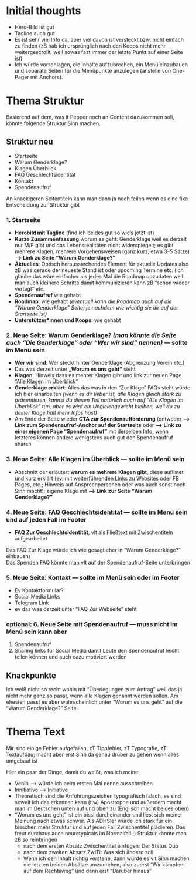 # Initial thoughts
* Hero-Bild ist gut
* Tagline auch gut
* Es ist sehr viel Info da, aber viel davon ist versteckt bzw. nicht einfach zu finden (zB hab ich ursprünglich nach den Koops nicht mehr weitergescrollt, weil sowas fast immer der letzte Punkt auf einer Seite ist)
* Ich würde vorschlagen, die Inhalte aufzubrechen, ein Menü einzubauen und separate Seiten für die Menüpunkte anzulegen (anstelle von One-Pager mit Anchors).
# Thema Struktur
Basierend auf dem, was lt Pepper noch an Content dazukommen soll, könnte folgende Struktur Sinn machen.

## Struktur neu
* Startseite
* Warum Genderklage?
* Klagen Überblick
* FAQ Geschlechtsidentität
* Kontakt
* Spendenaufruf

An knackigeren Seitentiteln kann man dann ja noch feilen wenn es eine fixe Entscheidung zur Struktur gibt

### 1. Startseite
* **Herobild mit Tagline** (find ich beides gut so wie’s jetzt ist)
* **Kurze Zusammenfassung** worum es geht: Genderklage weil es derzeit nur M/F gibt und das Lebensrealitäten nicht widerspiegelt; es gibt mehrere Klagen, mehrere Vorgehensweisen (ganz kurz, etwa 3–5 Sätze) **—> Link zu Seite “Warum Genderklage?”**
* **Aktuelles**: Optisch herausstechendes Element für aktuelle Updates also zB was gerade der neueste Stand ist oder upcoming Termine etc. (ich glaube das wäre einfacher als jedes Mal die Roadmap upzudaten weil man auch kleinere Schritte damit kommunizieren kann zB “schon wieder vertagt” etc.
* **Spendenaufruf** wie gehabt
* **Roadmap**: wie gehabt *(eventuell kann die Roadmap auch auf die “Warum Genderklage” Seite; je nachdem wie wichtig sie dir auf der Startseite ist)*
* **Unterstützer*innen und Koops**: wie gehabt

### 2. Neue Seite: Warum Genderklage? *(man könnte die Seite auch “Die Genderklage” oder “Wer wir sind” nennen)* — sollte im Menü sein
* **Wer wir sind**: Wer steckt hinter Genderklage (Abgrenzung Verein etc.)
* Das was derzeit unter **„Worum es uns geht“** steht
* **Klagen**: Hinweis dass es mehrer Klagen gibt und link zur neuen Page “Alle Klagen im Überblick”
* **Genderklage erklärt**: Alles das was in den “Zur Klage” FAQs steht würde ich hier einarbeiten *(wenn es dir lieber ist, alle Klagen gleich stark zu präsentieren, kannst du diesen Teil natürlich auch auf “Alle Klagen im Überblick” tun, aber es wird ein Ungleichgewicht bleiben, weil du zu deiner Klage halt mehr Infos hast)*
* Am Ende der Seite wieder **CTA zur Spendenaufforderung** (entweder **--> Link zum Spendenaufruf-Anchor auf der Startseite** oder **--> Link zu einer eigenen Page “Spendenaufruf”** mit derselben Info; wenn letzteres können andere wenigstens auch gut den Spendenaufruf sharen

### 3. Neue Seite: Alle Klagen im Überblick — sollte im Menü sein
* Abschnitt der erläutert **warum es mehrere Klagen gibt**, diese auflistet und kurz erklärt (ev. mit weiterführenden Links zu Websites oder FB Pages, etc.; Hinweis auf Ansprechpersonen oder was auch sonst noch Sinn macht); eigene Klage mit **--> Link zur Seite “Warum Genderklage?”**

### 4. Neue Seite: FAQ Geschlechtsidentität — sollte im Menü sein und auf jeden Fall im Footer
* **FAQ Zur Geschlechtsidentität**, vlt als Fließtext mit Zwischentiteln aufgearbeitet
  
Das FAQ Zur Klage würde ich wie gesagt eher in “Warum Genderklage?” einbauen)<br>
Das Spenden FAQ könnte man vlt auf der Spendenaufruf-Seite unterbringen

### 5. Neue Seite: Kontakt — sollte im Menü sein oder im Footer
* Ev Kontaktformular?
* Social Media Links
* Telegram Link
* ev das was derzeit unter “FAQ Zur Webseite” steht

### optional: 6. Neue Seite mit Spendenaufruf — muss nicht im Menü sein kann aber
1. Spendenaufruf
2. Sharing links für Social Media damit Leute den Spendenaufruf leicht teilen können und auch dazu motiviert werden

## Knackpunkte
Ich weiß nicht so recht wohin mit “Überlegungen zum Antrag” weil das ja nicht mehr ganz so passt, wenn alle Klagen genannt werden sollen. Am ehesten passt es aber wahrscheinlich unter “Worum es uns geht” auf die “Warum Genderklage?” Seite

# Thema Text
Mir sind einige Fehler aufgefallen, zT Tippfehler, zT Typografie, zT Textaufbau; macht aber erst Sinn da genau drüber zu gehen wenn alles umgebaut ist <p>

Hier ein paar der Dinge, damit du weißt, was ich meine:<p>

* Venib —> würde ich beim ersten Mal nenne ausschreiben
* Innitiative —> Initiative
* Theoretisch sind die Anführungszeichen typografisch falsch, es sind soweit ich das erkennen kann (tlw) Apostrophe und außerdem macht man im Deutschen unten auf und oben zu (Englisch macht beides oben)
* “Worum es uns geht” ist ein bissl durcheinander und liest sich meiner Meinung nach etwas schwer. Als ADHSler würde ich stark für ein bisschen mehr Struktur und auf jeden Fall Zwischentitel plädieren. Das freut durchaus auch neurotypicals im Normalfall ;) Struktur könnte man zB so reinbringen
  * nach dem ersten Absatz Zwischentitel einfügen: Der Status Quo
  * nach dem zweiten Absatz ZwiTi: Was sich ändern soll
  * Wenn ich den Inhalt richtig verstehe, dann würde es vlt Sinn machen die letzten beiden Absätze umzudrehen, also zuerst “Wir kämpfen auf dem Rechtsweg” und dann erst “Darüber hinaus”